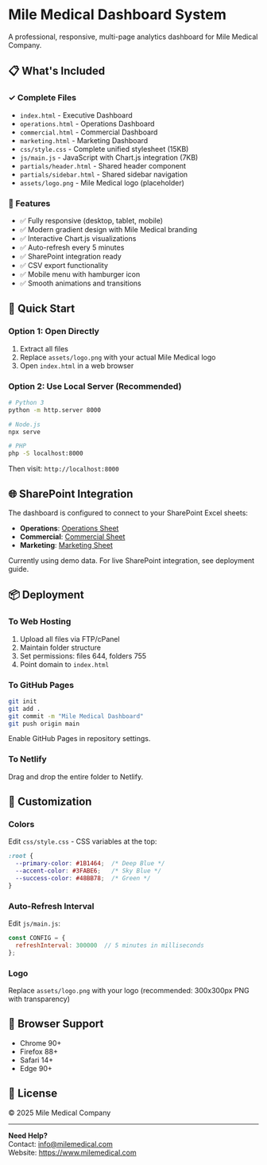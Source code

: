 # Mile Medical Dashboard System

A professional, responsive, multi-page analytics dashboard for Mile Medical Company.

## 📋 What's Included

### ✓ Complete Files
- `index.html` - Executive Dashboard
- `operations.html` - Operations Dashboard  
- `commercial.html` - Commercial Dashboard
- `marketing.html` - Marketing Dashboard
- `css/style.css` - Complete unified stylesheet (15KB)
- `js/main.js` - JavaScript with Chart.js integration (7KB)
- `partials/header.html` - Shared header component
- `partials/sidebar.html` - Shared sidebar navigation
- `assets/logo.png` - Mile Medical logo (placeholder)

### 🎨 Features
- ✅ Fully responsive (desktop, tablet, mobile)
- ✅ Modern gradient design with Mile Medical branding
- ✅ Interactive Chart.js visualizations
- ✅ Auto-refresh every 5 minutes
- ✅ SharePoint integration ready
- ✅ CSV export functionality
- ✅ Mobile menu with hamburger icon
- ✅ Smooth animations and transitions

## 🚀 Quick Start

### Option 1: Open Directly
1. Extract all files
2. Replace `assets/logo.png` with your actual Mile Medical logo
3. Open `index.html` in a web browser

### Option 2: Use Local Server (Recommended)
```bash
# Python 3
python -m http.server 8000

# Node.js
npx serve

# PHP
php -S localhost:8000
```

Then visit: `http://localhost:8000`

## 🌐 SharePoint Integration

The dashboard is configured to connect to your SharePoint Excel sheets:

- **Operations**: [Operations Sheet](https://milemedical.sharepoint.com/:x:/s/MileMedical/EVq4q-YnW0JKjK-eikbGR5kBnAF0I3X4BcxqYcO0_4CdJQ)
- **Commercial**: [Commercial Sheet](https://milemedical.sharepoint.com/:x:/s/MileMedical/EcnuIdF1jllMgZ7Fw2dQmYABfvRRMQkLJ36kXqeU0Oq6bg)  
- **Marketing**: [Marketing Sheet](https://milemedical.sharepoint.com/:x:/s/MileMedical/EYN5ITx2xHxEjx_6-CXUfYIB2OMO2jG-l_xE2K0cJrPB-g)

Currently using demo data. For live SharePoint integration, see deployment guide.

## 📦 Deployment

### To Web Hosting
1. Upload all files via FTP/cPanel
2. Maintain folder structure
3. Set permissions: files 644, folders 755
4. Point domain to `index.html`

### To GitHub Pages
```bash
git init
git add .
git commit -m "Mile Medical Dashboard"
git push origin main
```
Enable GitHub Pages in repository settings.

### To Netlify
Drag and drop the entire folder to Netlify.

## 🎨 Customization

### Colors
Edit `css/style.css` - CSS variables at the top:
```css
:root {
  --primary-color: #1B1464;  /* Deep Blue */
  --accent-color: #3FABE6;   /* Sky Blue */
  --success-color: #48BB78;  /* Green */
}
```

### Auto-Refresh Interval
Edit `js/main.js`:
```javascript
const CONFIG = {
  refreshInterval: 300000  // 5 minutes in milliseconds
};
```

### Logo
Replace `assets/logo.png` with your logo (recommended: 300x300px PNG with transparency)

## 📱 Browser Support
- Chrome 90+
- Firefox 88+
- Safari 14+
- Edge 90+

## 📄 License
© 2025 Mile Medical Company

---

**Need Help?**  
Contact: info@milemedical.com  
Website: https://www.milemedical.com
